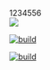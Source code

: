 1234556
<br><img src="https://github.com/drawinger/timer/workflows/build/badge.svg?branch=development"><br>

[![build](https://github.com/drawinger/timer/actions/workflows/config.yaml/badge.svg?event=push)](https://github.com/drawinger/timer/actions/workflows/config.yaml)

[![build](https://github.com/drawinger/timer/actions/workflows/config.yaml/badge.svg)](https://github.com/drawinger/timer/actions/workflows/config.yaml)
